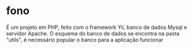 fono
====

É um projeto em PHP, feito com o framework Yii, banco de dados Mysql e servidor Apache.
O esquema do banco de dados se encontra na pasta "utils", é necessário popular o banco para a aplicação funcionar
